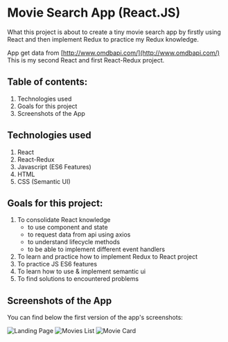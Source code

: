 # Movie Search App (React.JS)

What this project is about to create a tiny movie search app by firstly using React and then implement Redux to practice my Redux knowledge. 

App get data from [http://www.omdbapi.com/](http://www.omdbapi.com/) This is my second React and first React-Redux project.

## Table of contents:

1. Technologies used
2. Goals for this project
3. Screenshots of the App

## Technologies used

1. React
2. React-Redux
3. Javascript (ES6 Features)
4. HTML
5. CSS (Semantic UI)

## Goals for this project:

1. To consolidate React knowledge
   - to use component and state
   - to request data from api using axios
   - to understand lifecycle methods
   - to be able to implement different event handlers
2. To learn and practice how to implement Redux to React project
2. To practice JS ES6 features
3. To learn how to use & implement semantic ui
4. To find solutions to encountered problems

## Screenshots of the App

You can find below the first version of the app's screenshots:

![Landing Page](https://github.com/ahmetgsu/movie-app/tree/master/src/images/01-landing-page.png)
![Movies List](https://github.com/ahmetgsu/movie-app/tree/master/src/images/02-movie-lists.png)
![Movie Card](https://github.com/ahmetgsu/movie-app/tree/master/src/images/03-movie-card.png)
